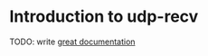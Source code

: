 # Introduction to udp-recv

TODO: write [great documentation](http://jacobian.org/writing/great-documentation/what-to-write/)
